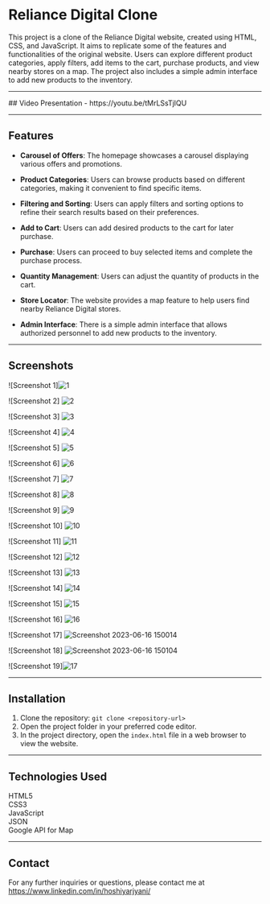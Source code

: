 # Reliance Digital Clone

This project is a clone of the Reliance Digital website, created using HTML, CSS, and JavaScript. It aims to replicate some of the features and functionalities of the original website. Users can explore different product categories, apply filters, add items to the cart, purchase products, and view nearby stores on a map. The project also includes a simple admin interface to add new products to the inventory.

<hr>
## Video Presentation - https://youtu.be/tMrLSsTjlQU
<hr>

## Features

- **Carousel of Offers**: The homepage showcases a carousel displaying various offers and promotions.

- **Product Categories**: Users can browse products based on different categories, making it convenient to find specific items.

- **Filtering and Sorting**: Users can apply filters and sorting options to refine their search results based on their preferences.

- **Add to Cart**: Users can add desired products to the cart for later purchase.

- **Purchase**: Users can proceed to buy selected items and complete the purchase process.

- **Quantity Management**: Users can adjust the quantity of products in the cart.

- **Store Locator**: The website provides a map feature to help users find nearby Reliance Digital stores.

- **Admin Interface**: There is a simple admin interface that allows authorized personnel to add new products to the inventory.

<hr>

## Screenshots

![Screenshot 1]![1](https://github.com/hoshiyarjyani/Reliance-Digital-Clone/assets/110700928/a918b06e-ae49-410d-bc8b-ce4b9a02cc5a)
 

![Screenshot 2] ![2](https://github.com/hoshiyarjyani/Reliance-Digital-Clone/assets/110700928/2667abf8-166d-4ca9-8207-37ab6ca61dd0)
 
![Screenshot 3] ![3](https://github.com/hoshiyarjyani/Reliance-Digital-Clone/assets/110700928/84c8d7c1-6b43-4126-9c76-53fa6a6cf61e)


![Screenshot 4] ![4](https://github.com/hoshiyarjyani/Reliance-Digital-Clone/assets/110700928/c4802782-186a-4b0e-9d07-8eb25e0e64df)


![Screenshot 5] ![5](https://github.com/hoshiyarjyani/Reliance-Digital-Clone/assets/110700928/e53e7b65-2b99-4b33-8191-66b360d5e0f7)


![Screenshot 6] ![6](https://github.com/hoshiyarjyani/Reliance-Digital-Clone/assets/110700928/bec5a39d-b798-4af1-a13d-07d074396627)


![Screenshot 7] ![7](https://github.com/hoshiyarjyani/Reliance-Digital-Clone/assets/110700928/06b45990-8e2b-4fac-bed8-a2211f11c93c)


![Screenshot 8] ![8](https://github.com/hoshiyarjyani/Reliance-Digital-Clone/assets/110700928/a90d6453-5712-48ed-884e-aba1c466cdc3)


![Screenshot 9] ![9](https://github.com/hoshiyarjyani/Reliance-Digital-Clone/assets/110700928/5578ac72-0d0b-49d0-8e43-a8188e2a4e2b)


![Screenshot 10] ![10](https://github.com/hoshiyarjyani/Reliance-Digital-Clone/assets/110700928/26bfc271-8b45-409b-8ed4-6ff1fb9a4c6a)


![Screenshot 11] ![11](https://github.com/hoshiyarjyani/Reliance-Digital-Clone/assets/110700928/d43707aa-a3d6-44ad-9e3e-881a599b4045)

![Screenshot 12] ![12](https://github.com/hoshiyarjyani/Reliance-Digital-Clone/assets/110700928/b2b0c4eb-f017-4903-b233-24e9a00761d2)

![Screenshot 13] ![13](https://github.com/hoshiyarjyani/Reliance-Digital-Clone/assets/110700928/275f1567-2d36-49d0-bf1f-99398c8760d2)

![Screenshot 14] ![14](https://github.com/hoshiyarjyani/Reliance-Digital-Clone/assets/110700928/ef53e539-ed74-49e8-96a3-2ec67d349ede)

![Screenshot 15] ![15](https://github.com/hoshiyarjyani/Reliance-Digital-Clone/assets/110700928/abee965d-92e7-46de-bacb-b5ce22e2e7d5)

![Screenshot 16] ![16](https://github.com/hoshiyarjyani/Reliance-Digital-Clone/assets/110700928/f176178c-ce15-4943-9eb5-1951dfbcdba0)

![Screenshot 17] ![Screenshot 2023-06-16 150014](https://github.com/hoshiyarjyani/Reliance-Digital-Clone/assets/110700928/8ab2f2ce-749d-4be7-90c3-b082c17618f1)

![Screenshot 18] ![Screenshot 2023-06-16 150104](https://github.com/hoshiyarjyani/Reliance-Digital-Clone/assets/110700928/a0530268-4b8c-4eb9-84ce-bd6c30a05297)

![Screenshot 19]![17](https://github.com/hoshiyarjyani/Reliance-Digital-Clone/assets/110700928/c5840b5b-a18b-405a-bf03-ea5db88cf6eb)

<hr>

## Installation

1. Clone the repository: `git clone <repository-url>`
2. Open the project folder in your preferred code editor.
3. In the project directory, open the `index.html` file in a web browser to view the website.

<hr>

## Technologies Used
HTML5 <br>
CSS3 <br>
JavaScript <br>
JSON <br>
Google API for Map <br>

<hr>

## Contact

For any further inquiries or questions, please contact me at https://www.linkedin.com/in/hoshiyarjyani/
